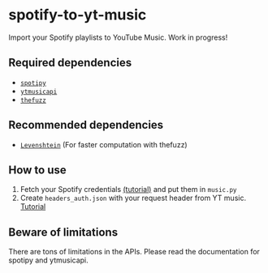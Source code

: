 # spotify-to-yt-music
Import your Spotify playlists to YouTube Music.
Work in progress!



## Required dependencies

* [`spotipy`](https://github.com/spotipy-dev/spotipy)
* [`ytmusicapi`](https://github.com/sigma67/ytmusicapi)
* [`thefuzz`](https://github.com/seatgeek/thefuzz)

## Recommended dependencies
* [`Levenshtein`](https://github.com/maxbachmann/python-Levenshtein) (For faster computation with thefuzz)


## How to use
1. Fetch your Spotify credentials [(tutorial)](https://developer.spotify.com/documentation/general/guides/authorization/app-settings/) and put them in ```music.py```
2. Create ```headers_auth.json``` with your request header from YT music. [Tutorial](https://ytmusicapi.readthedocs.io/en/stable/setup.html)

## Beware of limitations
There are tons of limitations in the APIs. Please read the documentation for spotipy and ytmusicapi. 
